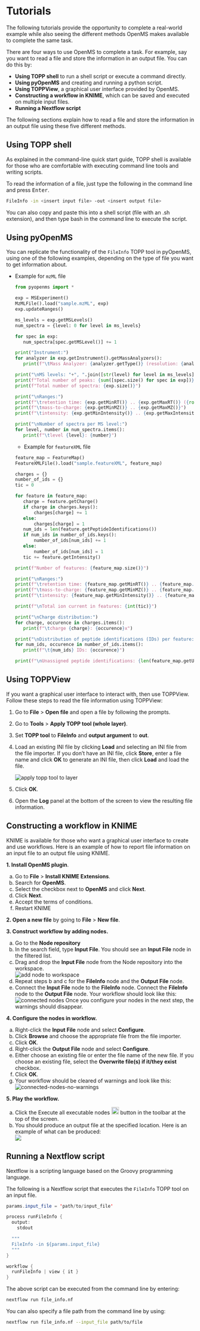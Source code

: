 Tutorials
=========

The following tutorials provide the opportunity to complete a real-world example while also seeing the different methods OpenMS makes available to complete the same task.

There are four ways to use OpenMS to complete a task. For example, say you want to read a file and store the information in an output file. You can do this by:

- **Using TOPP shell** to run a shell script or execute a command directly.
- **Using pyOpenMS** and creating and running a python script.
- **Using TOPPView**, a graphical user interface provided by OpenMS.
- **Constructing a workflow in KNIME**, which can be saved and executed on multiple input files.
- **Running a Nextflow script**

The following sections explain how to read a file and store the information in an output file using these five different methods.

## Using TOPP shell

As explained in the command-line quick start guide, TOPP shell is available for those who are comfortable with executing command line tools and writing scripts.

To read the information of a file, just type the following in the command line and press <kbd>Enter</kbd>.

```bash
FileInfo -in <insert input file> -out <insert output file>
```

You can also copy and paste this into a shell script (file with an .sh extension), and then type bash <insert file> in the command line to execute the script.

## Using pyOpenMS

You can replicate the functionality of the `FileInfo` TOPP tool in pyOpenMS, using one of the following examples, depending on the type of file you want to get information about.

- Example for `mzML` file

  ```python
  from pyopenms import *

  exp = MSExperiment()
  MzMLFile().load("sample.mzML", exp)
  exp.updateRanges()

  ms_levels = exp.getMSLevels()
  num_spectra = {level: 0 for level in ms_levels}

  for spec in exp:
     num_spectra[spec.getMSLevel()] += 1

  print("Instrument:")
  for analyzer in exp.getInstrument().getMassAnalyzers():
     print(f"\tMass Analyzer: {analyzer.getType()} (resolution: {analyzer.getResolution()})")

  print("\nMS levels: "+", ".join([str(level) for level in ms_levels]))
  print(f"Total number of peaks: {sum([spec.size() for spec in exp])}")
  print(f"Total number of spectra: {exp.size()}")

  print("\nRanges:")
  print(f"\tretention time: {exp.getMinRT()} .. {exp.getMaxRT()} ({round((exp.getMaxRT()-exp.getMinRT())/60, 2)} min)")
  print(f"\tmass-to-charge: {exp.getMinMZ()} .. {exp.getMaxMZ()}")
  print(f"\tintensity: {exp.getMinIntensity()} .. {exp.getMaxIntensity()}")

  print("\nNumber of spectra per MS level:")
  for level, number in num_spectra.items():
     print(f"\tlevel {level}: {number}")
  ```
  - Example for `featureXML` file

  ```python
  feature_map = FeatureMap()
  FeatureXMLFile().load("sample.featureXML", feature_map)

  charges = {}
  number_of_ids = {}
  tic = 0

  for feature in feature_map:
     charge = feature.getCharge()
     if charge in charges.keys():
         charges[charge] += 1
     else:
         charges[charge] = 1
     num_ids = len(feature.getPeptideIdentifications())
     if num_ids in number_of_ids.keys():
         number_of_ids[num_ids] += 1
     else:
         number_of_ids[num_ids] = 1
     tic += feature.getIntensity()

  print(f"Number of features: {feature_map.size()}")

  print("\nRanges:")
  print(f"\tretention time: {feature_map.getMinRT()} .. {feature_map.getMaxRT()} ({round((feature_map.getMaxRT()-feature_map.getMinRT())/60, 2)} min)")
  print(f"\tmass-to-charge: {feature_map.getMinMZ()} .. {feature_map.getMaxMZ()}")
  print(f"\tintensity: {feature_map.getMinIntensity()} .. {feature_map.getMaxIntensity()}")

  print(f"\nTotal ion current in features: {int(tic)}")

  print("\nCharge distribution:")
  for charge, occurence in charges.items():
     print(f"\tcharge {charge}: {occurence}x")

  print("\nDistribution of peptide identifications (IDs) per feature:")
  for num_ids, occurence in number_of_ids.items():
     print(f"\t{num_ids} IDs: {occurence}")

  print(f"\nUnassigned peptide identifications: {len(feature_map.getUnassignedPeptideIdentifications())}")
  ```

## Using TOPPView

If you want a graphical user interface to interact with, then use TOPPView. Follow these steps to read the file information using TOPPView:

1. Go to **File** > **Open file** and open a file by following the prompts.
2. Go to **Tools** > **Apply TOPP tool (whole layer)**.
3. Set **TOPP tool** to **FileInfo** and **output argument** to **out**.
4. Load an existing INI file by clicking **Load** and selecting an INI file from the file importer. If you don’t have an INI file, click **Store**, enter a file name and click **OK** to generate an INI file, then click **Load** and load the file.

   ![apply topp tool to layer](../images/tutorials/toppview/apply-topp-tool-to-layer.png)
5. Click **OK**.
6. Open the **Log** panel at the bottom of the screen to view the resulting file information.

## Constructing a workflow in KNIME

KNIME is available for those who want a graphical user interface to create and use workflows. Here is an example of how to report file information on an input file to an output file using KNIME.

**1. Install OpenMS plugin**.
   <ol type="a">
    <li>Go to <b>File</b> > <b>Install KNIME Extensions</b>.</li>
    <li>Search for <b>OpenMS</b>.</li>
    <li>Select the checkbox next to <b>OpenMS</b> and click <b>Next</b>.</li>
    <li>Click <b>Next</b>.</li>
    <li>Accept the terms of conditions.</li>
    <li>Restart KNIME</li>
   </ol>

**2. Open a new file** by going to **File** > **New file**.

**3. Construct workflow by adding nodes.**
   <ol type="a">
   <li>Go to the <b>Node repository</b></li>
   <li>In the search field, type <b>Input File</b>. You should see an <b>Input File</b> node in the filtered list.</li>
   <li>Drag and drop the <b>Input File</b> node from the Node repository into the workspace.</li>
   <img src="https://raw.githubusercontent.com/OpenMS/OpenMS-docs/staging/docs/images/tutorials/knime/add-node-to-workspace.gif" alt="add node to workspace"></img>
   <li>Repeat steps b and c for the <b>FileInfo</b> node and the <b>Output File</b> node.</li>
   <li>Connect the <b>Input File</b> node to the <b>FileInfo</b> node. Connect the <b>FileInfo</b> node to the <b>Output File</b> node. Your workflow should look like this:</li>
   <img src="https://raw.githubusercontent.com/OpenMS/OpenMS-docs/staging/docs/images/tutorials/knime/connected-nodes-not-configured.png" alt="connected nodes"></img>
   Once you configure your nodes in the next step, the warnings should disappear.
   </ol>

**4. Configure the nodes in workflow.**
   <ol type="a">
   <li>Right-click the <b>Input File</b> node and select <b>Configure</b>.</li>
   <li>Click <b>Browse</b> and choose the appropriate file from the file importer.</li>
   <li>Click <b>OK</b>.</li>
   <li>Right-click the <b>Output File</b> node and select <b>Configure</b>.</li>
   <li>Either choose an existing file or enter the file name of the new file. If you choose an existing file, select the <b>Overwrite file(s) if it/they exist</b> checkbox.</li>
   <li>Click <b>OK</b>.</li>
   <li>Your workflow should be cleared of warnings and look like this:</li>
   <img src="https://raw.githubusercontent.com/OpenMS/OpenMS-docs/staging/docs/images/tutorials/knime/connected-nodes-configured.png" alt="connected-nodes-no-warnings"></img>
   </ol>

**5. Play the workflow.**
   <ol type="a">
   <li>Click the Execute all executable nodes <img src="https://raw.githubusercontent.com/OpenMS/OpenMS-docs/staging/docs/images/tutorials/knime/play-button.png" width="20"></img> button in the toolbar at the top of the screen.</li>
   <li>You should produce an output file at the specified location. Here is an example of what can be produced:</li>
   <img src="https://raw.githubusercontent.com/OpenMS/OpenMS-docs/staging/docs/images/tutorials/knime/output-file.png"></img>
   </ol>

## Running a Nextflow script

Nextflow is a scripting language based on the Groovy programming language.

The following is a Nextflow script that executes the `FileInfo` TOPP tool on an input file.

```java
params.input_file = 'path/to/input_file'

process runFileInfo {
  output:
    stdout

  """
  FileInfo -in ${params.input_file}
  """
}

workflow {
  runFileInfo | view { it }
}
```

The above script can be executed from the command line by entering:

```bash
nextflow run file_info.nf
```

You can also specify a file path from the command line by using:

```bash
nextflow run file_info.nf --input_file path/to/file
```
